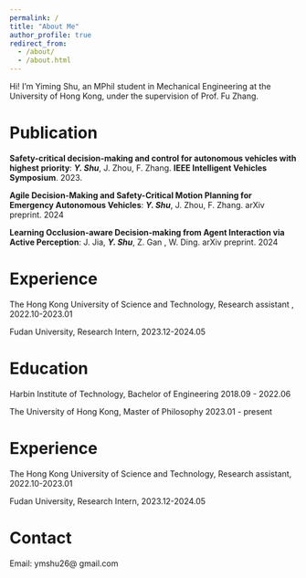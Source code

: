 ```yaml
---
permalink: /
title: "About Me"
author_profile: true
redirect_from: 
  - /about/
  - /about.html
---
```



Hi! I’m Yiming Shu, an MPhil student in Mechanical Engineering at the University of Hong Kong, under the supervision of Prof. Fu Zhang.


Publication
======

**Safety-critical decision-making and control for autonomous vehicles with highest priority**:  ***Y. Shu***,  J. Zhou, F. Zhang.  **IEEE Intelligent Vehicles Symposium**. 2023.

**Agile Decision-Making and Safety-Critical Motion Planning for Emergency Autonomous Vehicles**:  ***Y. Shu***,  J. Zhou, F. Zhang.  arXiv preprint. 2024

**Learning Occlusion-aware Decision-making from Agent Interaction via Active Perception**: J. Jia, ***Y. Shu***,  Z. Gan , W. Ding.  arXiv preprint. 2024




Experience
======

The Hong Kong University of Science and Technology, Research assistant , 2022.10-2023.01

Fudan University, Research Intern, 2023.12-2024.05



Education
======

Harbin Institute of Technology,  Bachelor of Engineering   2018.09 - 2022.06

The University of Hong Kong,  Master of Philosophy   2023.01 - present



Experience
======

The Hong Kong University of Science and Technology, Research assistant, 2022.10-2023.01

Fudan University, Research Intern, 2023.12-2024.05



Contact
======

Email: ymshu26@ gmail.com

